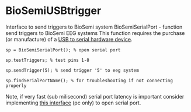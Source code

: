 # BioSemiUSBtrigger
Interface to send triggers to BioSemi system 
BioSemiSerialPort - function send triggers to BioSemi EEG systems 
This function requires the purchase (or manufacture) of a [USB to serial 
hardware device](https://www.biosemi.com/faq/USB%20Trigger%20interface%20cable.htm). 


`sp = BioSemiSerialPort(); % open serial port ` 

`sp.testTriggers; % test pins 1-8` 

`sp.sendTrigger(5); % send trigger '5' to eeg system` 

`sp.findSerialPortName(); % for troubleshooting if not connecting properly` 

Note, if very fast (sub milisecond) serial port latency is important consider implementing [this interface](http://apps.usd.edu/coglab/psyc770/IO64.html) (pc only) to open serial port. 
